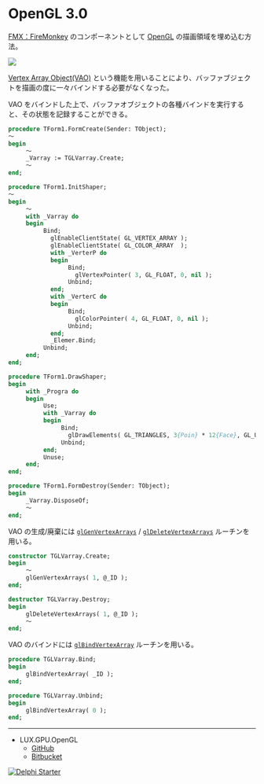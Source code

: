 # OpenGL 3.0
[FMX：FireMonkey](https://www.wikiwand.com/en/FireMonkey) のコンポーネントとして [OpenGL](https://www.wikiwand.com/ja/OpenGL) の描画領域を埋め込む方法。

![](https://github.com/LUXOPHIA/OpenGL/raw/OpenGL-3.0/--------/_SCREENSHOT/OpenGL.png)

[Vertex Array Object(VAO)](https://www.khronos.org/opengl/wiki/Vertex_Specification#Vertex_Array_Object) という機能を用いることにより、バッファブジェクトを描画の度に一々バインドする必要がなくなった。

VAO をバインドした上で、バッファオブジェクトの各種バインドを実行すると、その状態を記録することができる。

```pascal
procedure TForm1.FormCreate(Sender: TObject);
～
begin
     ～
     _Varray := TGLVarray.Create;
     ～
end;
```
```pascal
procedure TForm1.InitShaper;
～
begin
     ～
     with _Varray do
     begin
          Bind;
            glEnableClientState( GL_VERTEX_ARRAY );
            glEnableClientState( GL_COLOR_ARRAY  );
            with _VerterP do
            begin
                 Bind;
                   glVertexPointer( 3, GL_FLOAT, 0, nil );
                 Unbind;
            end;
            with _VerterC do
            begin
                 Bind;
                   glColorPointer( 4, GL_FLOAT, 0, nil );
                 Unbind;
            end;
            _Elemer.Bind;
          Unbind;
     end;
end;
```
```pascal
procedure TForm1.DrawShaper;
begin
     with _Progra do
     begin
          Use;
          with _Varray do
          begin
               Bind;
                 glDrawElements( GL_TRIANGLES, 3{Poin} * 12{Face}, GL_UNSIGNED_INT, nil );
               Unbind;
          end;
          Unuse;
     end;
end;
```
```pascal
procedure TForm1.FormDestroy(Sender: TObject);
begin
     _Varray.DisposeOf;
     ～
end;
```

VAO の生成/廃棄には [`glGenVertexArrays`](https://www.khronos.org/registry/OpenGL-Refpages/gl4/html/glGenVertexArrays.xhtml) / [`glDeleteVertexArrays`](https://www.khronos.org/registry/OpenGL-Refpages/gl4/html/glDeleteVertexArrays.xhtml) ルーチンを用いる。


```pascal
constructor TGLVarray.Create;
begin
     ～
     glGenVertexArrays( 1, @_ID );
end;

destructor TGLVarray.Destroy;
begin
     glDeleteVertexArrays( 1, @_ID );
     ～
end;
```

VAO のバインドには [`glBindVertexArray`](https://www.khronos.org/registry/OpenGL-Refpages/gl4/html/glBindVertexArray.xhtml) ルーチンを用いる。

```pascal
procedure TGLVarray.Bind;
begin
     glBindVertexArray( _ID );
end;

procedure TGLVarray.Unbind;
begin
     glBindVertexArray( 0 );
end;
```

----
* LUX.GPU.OpenGL
    * [GitHub](https://github.com/LUXOPHIA/LUX.GPU.OpenGL)
    * [Bitbucket](https://bitbucket.org/LUXOPHIA/lux.gpu.opengl)

[![Delphi Starter](http://img.en25.com/EloquaImages/clients/Embarcadero/%7B063f1eec-64a6-4c19-840f-9b59d407c914%7D_dx-starter-bn159.png)](https://www.embarcadero.com/jp/products/delphi/starter)
